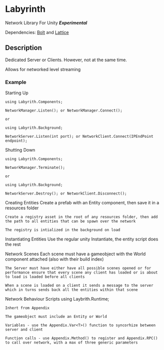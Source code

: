 # Labyrinth
Network Library For Unity
    ***Experimental***

Dependencies: [Bolt](https://github.com/maelishere/Bolt) and [Lattice](https://github.com/maelishere/Lattice)

## Description

Dedicated Server or Clients. However, not at the same time.

Allows for networked level streaming 

### Example

Starting Up

    using Labyrith.Components;

    NetworkManager.Listen(); or NetworkManager.Connect();

    or

    using Labyrith.Background;

    NetworkServer.Listen(int port); or NetworkClient.Connect(IPEndPoint endpoint);

Shutting Down

    using Labyrith.Components;

    NetworkManager.Terminate();

    or

    using Labyrith.Background;

    NetworkServer.Destroy(); or NetworkClient.Disconnect();

Creating Entities
    Create a prefab with an Entity component, then save it in a resources folder

    Create a registry asset in the root of any resources folder, then add the path to all entities that can be spawn over the network

    The registry is intialized in the background on load

Instantiating Entities
    Use the regular unity Instantiate, the entity script does the rest

Network Scenes
    Each scene must have a gameobject with the World component attached (also with their build index)

    The Server must have either have all possible scenes opened or for performance ensure that every scene any client has loaded or is about to load is loaded before all clients

    When a scene is loaded on a client it sends a message to the server which in turns sends back all the entities within that scene 

Network Behaviour Scripts
    using Laybrith.Runtime;

    Inhert from Appendix

    The gameobject must include an Entity or World

    Variables - use the Appendix.Var<T>() function to syncorhize between server and client

    Function calls - use Appendix.Method() to register and Appendix.RPC() to call over network, with a max of three generic parameters